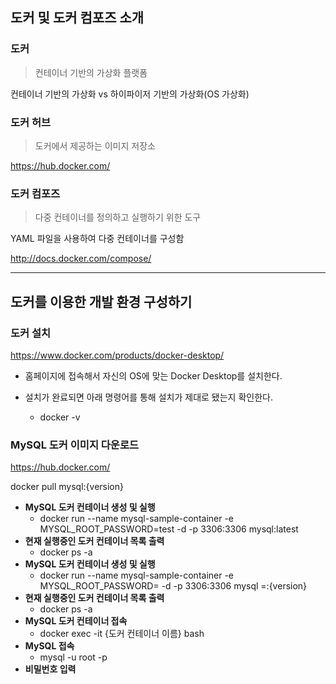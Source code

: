 ## 도커 및 도커 컴포즈 소개

### 도커
> 컨테이너 기반의 가상화 플랫폼 

컨테이너 기반의 가상화 vs 하이파이저 기반의 가상화(OS 가상화)

### 도커 허브
> 도커에서 제공하는 이미지 저장소

https://hub.docker.com/

### 도커 컴포즈
> 다중 컨테이너를 정의하고 실행하기 위한 도구

YAML 파일을 사용하여 다중 컨테이너를 구성함

http://docs.docker.com/compose/

<hr>

## 도커를 이용한 개발 환경 구성하기

### 도커 설치 

https://www.docker.com/products/docker-desktop/ 

- 홈페이지에 접속해서 자신의 OS에 맞는 Docker Desktop를 설치한다.

- 설치가 완료되면 아래 명령어를 통해 설치가 제대로 됐는지 확인한다.
  - docker -v

### MySQL 도커 이미지 다운로드

https://hub.docker.com/

docker pull mysql:{version}

- **MySQL 도커 컨테이너 생성 및 실행**
  - docker run --name mysql-sample-container -e MYSQL_ROOT_PASSWORD=test -d -p 3306:3306 mysql:latest
- **현재 실행중인 도커 컨테이너 목록 출력**
  - docker ps -a
- **MySQL 도커 컨테이너 생성 및 실행**
  - docker run --name mysql-sample-container -e MYSQL_ROOT_PASSWORD=<password> -d -p 3306:3306 mysql =:{version}
- **현재 실행중인 도커 컨테이너 목록 출력**
  - docker ps -a
- **MySQL 도커 컨테이너 접속**
  - docker exec -it {도커 컨테이너 이름} bash
- **MySQL 접속**
  - mysql -u root -p
- **비밀번호 입력**